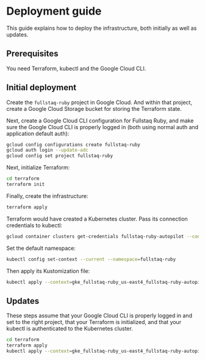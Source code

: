 # Deployment guide

This guide explains how to deploy the infrastructure, both initially as well as updates.

## Prerequisites

You need Terraform, kubectl and the Google Cloud CLI.

## Initial deployment

Create the `fullstaq-ruby` project in Google Cloud. And within that project, create a Google Cloud Storage bucket for storing the Terraform state.

Next, create a Google Cloud CLI configuration for Fullstaq Ruby, and make sure the Google Cloud CLI is properly logged in (both using normal auth and application default auth):

~~~bash
gcloud config configurations create fullstaq-ruby
gcloud auth login --update-adc
gcloud config set project fullstaq-ruby
~~~

Next, initialize Terraform:

~~~bash
cd terraform
terraform init
~~~

Finally, create the infrastructure:

~~~bash
terraform apply
~~~

Terraform would have created a Kubernetes cluster. Pass its connection credentials to kubectl:

~~~bash
gcloud container clusters get-credentials fullstaq-ruby-autopilot --configuration fullstaq-ruby --region us-east4
~~~

Set the default namespace:

~~~bash
kubectl config set-context --current --namespace=fullstaq-ruby
~~~

Then apply its Kustomization file:

~~~bash
kubectl apply --context=gke_fullstaq-ruby_us-east4_fullstaq-ruby-autopilot -k ../kubernetes
~~~

## Updates

These steps assume that your Google Cloud CLI is properly logged in and set to the right project, that your Terraform is initialized, and that your kubectl is authenticated to the Kubernetes cluster.

~~~bash
cd terraform
terraform apply
kubectl apply --context=gke_fullstaq-ruby_us-east4_fullstaq-ruby-autopilot -k ../kubernetes
~~~
